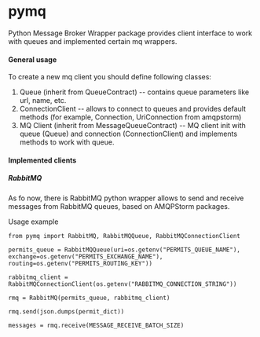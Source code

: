 # pymq
Python Message Broker Wrapper package provides client interface to work with queues and implemented certain mq wrappers.

#### General usage
To create a new mq client you should define following classes:
1. Queue (inherit from QueueContract) -- contains queue parameters like url, name, etc.
2. ConnectionClient -- allows to connect to queues and provides default methods (for example, Connection, UriConnection from amqpstorm)
3. MQ Client (inherit from MessageQueueContract) -- MQ client init with queue (Queue) and connection (ConnectionClient) and implements methods to work with queue. 

#### Implemented clients

##### RabbitMQ

As fo now, there is RabbitMQ python wrapper allows to send and receive messages from RabbitMQ queues, based on AMQPStorm packages.

Usage example

`from pymq import RabbitMQ, RabbitMQQueue, RabbitMQConnectionClient`

`permits_queue = RabbitMQQueue(uri=os.getenv("PERMITS_QUEUE_NAME"),
                                  exchange=os.getenv("PERMITS_EXCHANGE_NAME"),
                                  routing=os.getenv("PERMITS_ROUTING_KEY"))`
                                  
`rabbitmq_client = RabbitMQConnectionClient(os.getenv("RABBITMQ_CONNECTION_STRING"))`

`rmq = RabbitMQ(permits_queue, rabbitmq_client)`

`rmq.send(json.dumps(permit_dict))`

`messages = rmq.receive(MESSAGE_RECEIVE_BATCH_SIZE)`


